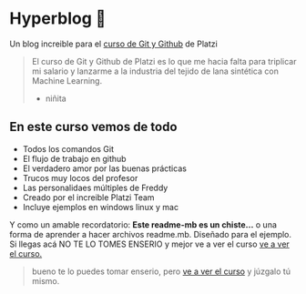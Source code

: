 # Hyperblog 💚
Un blog increible para el [ curso de Git y Github](http://platzi.com/cursos/git-github/ " [ curso de Git y Github]") de Platzi

>El curso de Git y Github de Platzi es lo que me hacia falta para triplicar mi salario y lanzarme a la industria del tejido de lana sintética con Machine Learning.
> - niñita

## En este curso vemos de todo
* Todos los comandos Git
* El flujo de trabajo en github
* El verdadero amor por las buenas prácticas
* Trucos muy locos del profesor
* Las personalidaes múltiples de Freddy
* Creado por el increible Platzi Team
* Incluye ejemplos en windows linux y mac

Y como un amable recordatorio: **Este readme-mb es un chiste...**
o una forma de aprender a hacer archivos readme.mb. Diseñado para el ejemplo. Si llegas acá NO TE LO TOMES ENSERIO y mejor ve a ver el curso [ve a ver el curso.](http://platzi.com/cursos/git-github/ "ve a ver el curso.") 
> bueno te lo puedes tomar enserio,  pero [ve a ver el curso](http://platzi.com/cursos/git-github/ "ve a ver el curso") y júzgalo tú mismo.
